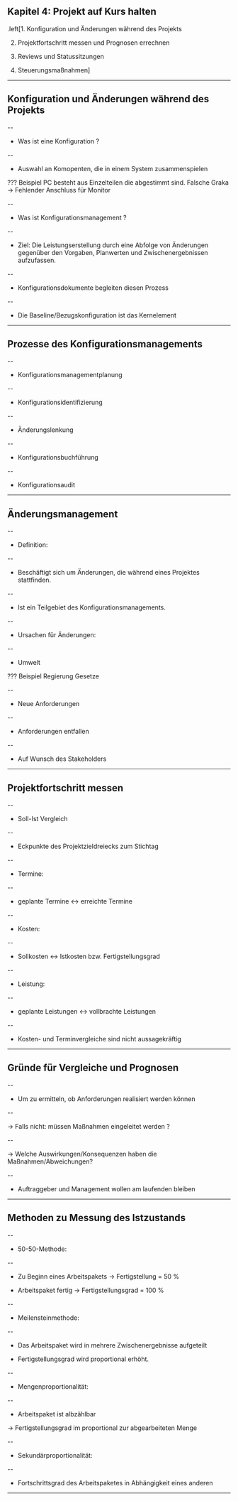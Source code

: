 ## Kapitel 4: Projekt auf Kurs halten

.left[1. Konfiguration und Änderungen während des Projekts

2. Projektfortschritt messen und Prognosen errechnen

3. Reviews und Statussitzungen

4. Steuerungsmaßnahmen]
---

## Konfiguration und  Änderungen während des Projekts

--
* Was ist eine Konfiguration ?

--

 * Auswahl an Komopenten, die in einem System zusammenspielen

???
Beispiel PC besteht aus Einzelteilen die abgestimmt sind. Falsche Graka -> Fehlender Anschluss für Monitor

--

* Was ist Konfigurationsmanagement ?
  
--

 * Ziel: Die Leistungserstellung durch eine Abfolge von Änderungen gegenüber den Vorgaben, Planwerten und Zwischenergebnissen aufzufassen.

--

 * Konfigurationsdokumente begleiten diesen Prozess 

--

* Die Baseline/Bezugskonfiguration ist das Kernelement
---
## Prozesse des Konfigurationsmanagements 

--

* Konfigurationsmanagementplanung

--

* Konfigurationsidentifizierung

--

* Änderungslenkung

--

* Konfigurationsbuchführung

--

* Konfigurationsaudit

---
## Änderungsmanagement

--
* Definition:

--

 * Beschäftigt sich um Änderungen, die während eines Projektes stattfinden.
 

--
 * Ist ein Teilgebiet des Konfigurationsmanagements.


--
* Ursachen für Änderungen:

--

 * Umwelt

???
Beispiel Regierung Gesetze

--

 * Neue Anforderungen

--

 * Anforderungen entfallen

--

 * Auf Wunsch des Stakeholders

---
## Projektfortschritt messen

--

* Soll-Ist Vergleich

-- 

 * Eckpunkte des Projektzieldreiecks zum Stichtag

--

  * Termine:

--

   * geplante Termine <-> erreichte Termine

--

  * Kosten:

--

   * Sollkosten <-> Istkosten bzw. Fertigstellungsgrad

--

  * Leistung:

--

   * geplante Leistungen <-> vollbrachte Leistungen

--

* Kosten- und Terminvergleiche sind nicht aussagekräftig


---

## Gründe für Vergleiche und Prognosen

--

* Um zu ermitteln, ob Anforderungen realisiert werden können

--

-> Falls nicht: müssen Maßnahmen eingeleitet werden ?

--

-> Welche Auswirkungen/Konsequenzen haben die Maßnahmen/Abweichungen?

--

* Auftraggeber und Management wollen am laufenden bleiben

---

## Methoden zu Messung des Istzustands

--

* 50-50-Methode:

--

 * Zu Beginn eines Arbeitspakets -> Fertigstellung = 50 %  

 * Arbeitspaket fertig -> Fertigstellungsgrad = 100 %

--

* Meilensteinmethode:

--

 * Das Arbeitspaket wird in mehrere Zwischenergebnisse aufgeteilt

 * Fertigstellungsgrad wird proportional erhöht.

--
 
* Mengenproportionalität:

--

 * Arbeitspaket ist albzählbar
  
  -> Fertigstellungsgrad im proportional zur abgearbeiteten Menge

--

* Sekundärproportionalität:

--

 * Fortschrittsgrad des Arbeitspaketes in Abhängigkeit eines anderen

--- 
